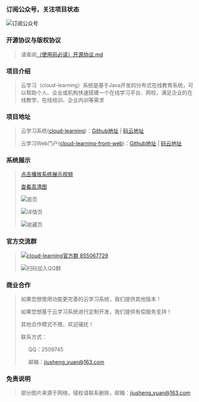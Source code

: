 ### 订阅公众号，关注项目状态
![订阅公众号](https://picabstract-preview-ftn.weiyun.com/ftn_pic_abs_v3/74fe8facf3e39ad945c218f67d8cb0a078e2c9ce48e4f3da76f0b42308ae52dace40a259831b4459a4501e3becf2b8f4?pictype=scale&from=30113&version=3.3.3.3&uin=2509745&fname=%E5%BE%AE%E4%BF%A1%E5%85%AC%E4%BC%97%E5%8F%B7.png&size=750)

### 开源协议与版权协议
> 请查阅[（使用前必读）开源协议.md](https://github.com/yuanjiusheng/cloud-learning/blob/master/%EF%BC%88%E4%BD%BF%E7%94%A8%E5%89%8D%E5%BF%85%E8%AF%BB%EF%BC%89cloud-learning%E5%BC%80%E6%BA%90%E5%8D%8F%E8%AE%AE.md)

### 项目介绍
> 云学习（cloud-learning）系统是基于Java开发的分布式在线教育系统，可以帮助个人、企业或机构快速搭建一个在线学习平台、网校，满足企业的在线教学、在线培训、企业内训等需求

### 项目地址
> 云学习系统([cloud-learning](https://github.com/yuanjiusheng/cloud-learning))：[Github地址](https://github.com/yuanjiusheng/cloud-learning) | [码云地址](https://gitee.com/yuanjiusheng/cloud-learning)
>
> 云学习Web门户([cloud-learning-front-web](https://github.com/yuanjiusheng/cloud-learning-front-web))：[Github地址](https://github.com/yuanjiusheng/cloud-learning-front-web) | [码云地址](https://gitee.com/yuanjiusheng/cloud-learning-front-web)
>

### 系统展示
> [点击播放系统展示视频](https://share.weiyun.com/LKuqMTQM)
>
> [查看高清图](https://share.weiyun.com/1IOQKatY)
>
>![首页](https://picabstract-preview-ftn.weiyun.com/ftn_pic_abs_v3/eb927eef46c4c278911c7845573c809520dff553eed864e6a7cbc51142d0a821380fba9bf184a8f808e29d80abc6b4dd?pictype=scale&from=30113&version=3.3.3.3&uin=2509745&fname=%E7%B3%BB%E7%BB%9F%E5%B1%95%E7%A4%BA%E5%9B%BE1.png&size=750)
>
> ![详情页](https://picabstract-preview-ftn.weiyun.com/ftn_pic_abs_v3/ef7bf393da88939e8b4b062a4638d7194ea43e4d7bdbca667ca987d3fcc9c36504d4622c178ba7b16c29ac9c7dff432c?pictype=scale&from=30113&version=3.3.3.3&uin=2509745&fname=%E7%B3%BB%E7%BB%9F%E5%B1%95%E7%A4%BA%E5%9B%BE2.png&size=750)
>
> ![收藏页](https://picabstract-preview-ftn.weiyun.com/ftn_pic_abs_v3/720eaf6396059d1991dec73467728f035ebdd9c95f95ffd8e861928abaa0ee6f1a652ddf8d883861e7e9d7d9bcfb8431?pictype=scale&from=30113&version=3.3.3.3&uin=2509745&fname=%E7%B3%BB%E7%BB%9F%E5%B1%95%E7%A4%BA%E5%9B%BE3.png&size=750)
>

### 官方交流群
> <a target="_blank" href="https://qm.qq.com/cgi-bin/qm/qr?k=IBIAaD415UtInXIty2DgO7Yg9kTsgjnd&jump_from=webapi"><img border="0" src="//pub.idqqimg.com/wpa/images/group.png" alt="cloud-learning官方群" title="cloud-learning官方群"> 855067729</a>
>
> ![扫码加入QQ群](https://picabstract-preview-ftn.weiyun.com/ftn_pic_abs_v3/d6c3117d10d7a37ac5c3687d6be4ead2b12b8084d99040347ca3d68cef165d6636511b60b3e077743263e817c049c5dd?pictype=scale&from=30113&version=3.3.3.3&uin=2509745&fname=qq%E7%BE%A4.png&size=750)

### 商业合作
> 如果您想使用功能更完善的云学习系统，我们提供其他版本！
>
> 如果您想基于云学习系统进行定制开发，我们提供有偿服务支持！
>
> 其他合作模式不限，欢迎骚扰！
>
> 联系方式：
>
> <span style="margin-left:20px;">QQ：2509745</span>
>
> <span style="margin-left:20px;">邮箱：jiusheng_yuan@163.com</span>

    
### 免责说明
> 部分图片来源于网络，侵权请联系删除，邮箱：jiusheng_yuan@163.com
